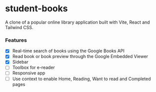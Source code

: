 # student-books

A clone of a popular online library application built with Vite, React and Tailwind CSS. 

### Features
- [x] Real-time search of books using the Google Books API
- [x] Read book or book preview through the Google Embedded Viewer
- [x] Sidebar
- [ ] Toolbox for e-reader
- [ ] Responsive app
- [ ] Use context to enable Home, Reading, Want to read and Completed pages
